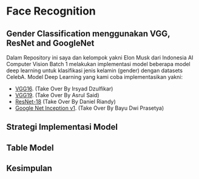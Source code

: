 # Face Recognition
## Gender Classification menggunakan VGG, ResNet and GoogleNet
Dalam Repository ini saya dan kelompok yakni Elon Musk dari Indonesia AI Computer Vision Batch 1 melakukan implementasi model beberapa model deep learning untuk klasifikasi jenis kelamin (gender) dengan datasets CelebA. Model Deep Learning yang kami coba implementasikan yakni:

- [VGG16](https://github.com/sadisad/FR-FaceClassificationByGender/tree/main/VGG16). (Take Over By Irsyad Dzulfikar)
- [VGG19](https://github.com/sadisad/FR-FaceClassificationByGender/tree/main/VGG-19). (Take Over By Asrul Said)
- [ResNet-18](https://github.com/sadisad/FR-FaceClassificationByGender/tree/main/ResNet_18) (Take Over By Daniel Riandy)
- [Google Net Inception v1](https://github.com/sadisad/FR-FaceClassificationByGender/tree/main/Google-Net). (Take Over By Bayu Dwi Prasetya)

## Strategi Implementasi Model

## Table Model

## Kesimpulan
